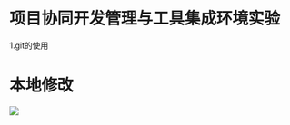 # 项目协同开发管理与工具集成环境实验

1.git的使用
# 本地修改
![](https://github.com/chenxiangyu01/NJU-SE2021-autumn-Lab6/blob/main/Report/191220010-%E9%99%88%E7%A5%A5%E5%AE%87/ref/%E4%BF%AE%E6%94%B9.png?raw=true)
